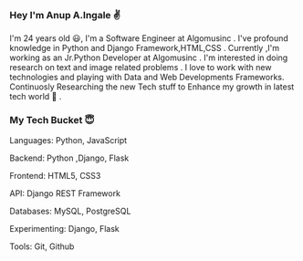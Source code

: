 
### Hey I'm Anup A.Ingale :v:

I'm 24 years old :smiley:, I'm a Software Engineer at Algomusinc . I've profound knowledge in Python and Django Framework,HTML,CSS .
Currently ,I'm working as an Jr.Python Developer at Algomusinc . I'm interested in doing research on text and image related problems .
I love to work with new technologies and playing with Data and Web Developments Frameworks. Continuosly Researching the  new Tech stuff 
to Enhance my growth in latest tech world :seat: .

### My Tech Bucket :innocent:

Languages: Python, JavaScript

Backend: Python ,Django, Flask

Frontend: HTML5, CSS3

API: Django REST Framework

Databases: MySQL, PostgreSQL

Experimenting: Django, Flask

Tools:  Git, Github
